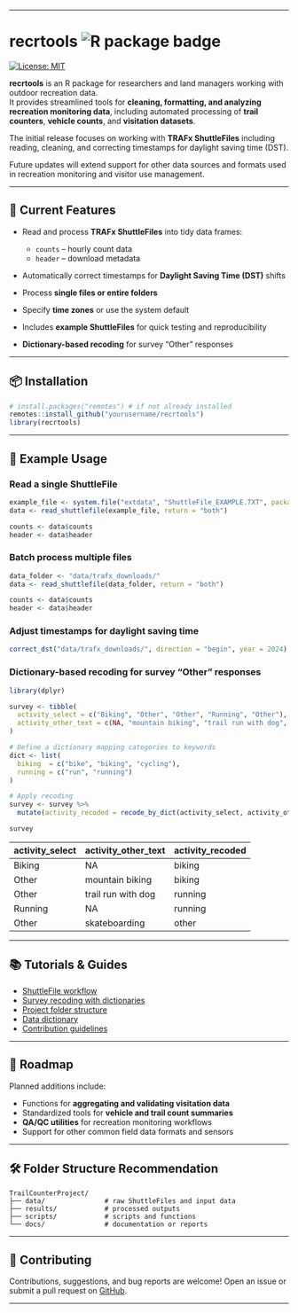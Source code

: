 ------------------------------------------------------------------------

# recrtools <img src="https://img.shields.io/badge/R-package-orange" alt="R package badge"/>

[![License: MIT](https://img.shields.io/badge/License-MIT-yellow.svg)](LICENSE.md)

**recrtools** is an R package for researchers and land managers working with outdoor recreation data.\
It provides streamlined tools for **cleaning, formatting, and analyzing recreation monitoring data**, including automated processing of **trail counters**, **vehicle counts**, and **visitation datasets**.

The initial release focuses on working with **TRAFx ShuttleFiles** including reading, cleaning, and correcting timestamps for daylight saving time (DST).

Future updates will extend support for other data sources and formats used in recreation monitoring and visitor use management.

------------------------------------------------------------------------

## 🚀 Current Features

-   Read and process **TRAFx ShuttleFiles** into tidy data frames:

    -   `counts` – hourly count data
    -   `header` – download metadata

-   Automatically correct timestamps for **Daylight Saving Time (DST)** shifts

-   Process **single files or entire folders**

-   Specify **time zones** or use the system default

-   Includes **example ShuttleFiles** for quick testing and reproducibility

-   **Dictionary-based recoding** for survey “Other” responses

------------------------------------------------------------------------

## 📦 Installation

``` r
# install.packages("remotes") # if not already installed
remotes::install_github("yourusername/recrtools")
library(recrtools)
```

------------------------------------------------------------------------

## 📝 Example Usage

### Read a single ShuttleFile

``` r
example_file <- system.file("extdata", "ShuttleFile_EXAMPLE.TXT", package = "recrtools")
data <- read_shuttlefile(example_file, return = "both")

counts <- data$counts
header <- data$header
```

### Batch process multiple files

``` r
data_folder <- "data/trafx_downloads/"
data <- read_shuttlefile(data_folder, return = "both")

counts <- data$counts
header <- data$header
```

### Adjust timestamps for daylight saving time

``` r
correct_dst("data/trafx_downloads/", direction = "begin", year = 2024)
```

### Dictionary-based recoding for survey “Other” responses

``` r
library(dplyr)

survey <- tibble(
  activity_select = c("Biking", "Other", "Other", "Running", "Other"),
  activity_other_text = c(NA, "mountain biking", "trail run with dog", NA, "skateboarding")
)

# Define a dictionary mapping categories to keywords
dict <- list(
  biking  = c("bike", "biking", "cycling"),
  running = c("run", "running")
)

# Apply recoding
survey <- survey %>%
  mutate(activity_recoded = recode_by_dict(activity_select, activity_other_text, dict))

survey
```

| activity_select | activity_other_text | activity_recoded |
|-----------------|---------------------|------------------|
| Biking          | NA                  | biking           |
| Other           | mountain biking     | biking           |
| Other           | trail run with dog  | running          |
| Running         | NA                  | running          |
| Other           | skateboarding       | other            |

------------------------------------------------------------------------

## 📚 Tutorials & Guides

-   [ShuttleFile workflow](vignettes/shuttlefile_workflow.Rmd)
-   [Survey recoding with dictionaries](vignettes/survey_recode.Rmd)
-   [Project folder structure](docs/folder_structure.md)
-   [Data dictionary](docs/data_dictionary.md)
-   [Contribution guidelines](docs/contributing.md)

------------------------------------------------------------------------

## 🧭 Roadmap

Planned additions include:

-   Functions for **aggregating and validating visitation data**
-   Standardized tools for **vehicle and trail count summaries**
-   **QA/QC utilities** for recreation monitoring workflows
-   Support for other common field data formats and sensors

------------------------------------------------------------------------

## 🛠 Folder Structure Recommendation

```         
TrailCounterProject/
├── data/               # raw ShuttleFiles and input data
├── results/            # processed outputs
├── scripts/            # scripts and functions
└── docs/               # documentation or reports
```

------------------------------------------------------------------------

## 🤝 Contributing

Contributions, suggestions, and bug reports are welcome! Open an issue or submit a pull request on [GitHub](https://github.com/crleslie/recrtools).

------------------------------------------------------------------------
